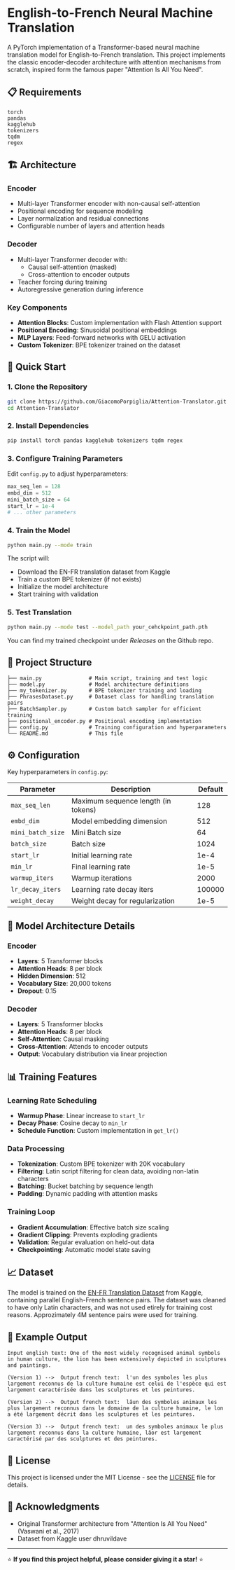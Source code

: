 # English-to-French Neural Machine Translation

A PyTorch implementation of a Transformer-based neural machine translation model for English-to-French translation. This project implements the classic encoder-decoder architecture with attention mechanisms from scratch, inspired form the famous paper "Attention Is All You Need".

## 📋 Requirements

```
torch
pandas
kagglehub
tokenizers
tqdm
regex
```

## 🏗️ Architecture

### Encoder
- Multi-layer Transformer encoder with non-causal self-attention
- Positional encoding for sequence modeling
- Layer normalization and residual connections
- Configurable number of layers and attention heads

### Decoder
- Multi-layer Transformer decoder with:
  - Causal self-attention (masked)
  - Cross-attention to encoder outputs
- Teacher forcing during training
- Autoregressive generation during inference

### Key Components
- **Attention Blocks**: Custom implementation with Flash Attention support
- **Positional Encoding**: Sinusoidal positional embeddings
- **MLP Layers**: Feed-forward networks with GELU activation
- **Custom Tokenizer**: BPE tokenizer trained on the dataset

## 🚀 Quick Start

### 1. Clone the Repository
```bash
git clone https://github.com/GiacomoPorpiglia/Attention-Translator.git
cd Attention-Translator
```

### 2. Install Dependencies
```bash
pip install torch pandas kagglehub tokenizers tqdm regex
```

### 3. Configure Training Parameters
Edit `config.py` to adjust hyperparameters:
```python
max_seq_len = 128
embd_dim = 512
mini_batch_size = 64
start_lr = 1e-4
# ... other parameters
```

### 4. Train the Model
```bash
python main.py --mode train
```

The script will:
- Download the EN-FR translation dataset from Kaggle
- Train a custom BPE tokenizer (if not exists)
- Initialize the model architecture
- Start training with validation

### 5. Test Translation
```bash
python main.py --mode test --model_path your_cehckpoint_path.pth
```
You can find my trained checkpoint under <i>Releases</i> on the Github repo.
## 📁 Project Structure

```
├── main.py               # Main script, training and test logic
├── model.py              # Model architecture definitions
├── my_tokenizer.py       # BPE tokenizer training and loading
├── PhrasesDataset.py     # Dataset class for handling translation pairs
├── BatchSampler.py       # Custom batch sampler for efficient training
├── positional_encoder.py # Positional encoding implementation
├── config.py             # Training configuration and hyperparameters
└── README.md             # This file
```

## ⚙️ Configuration

Key hyperparameters in `config.py`:

| Parameter | Description | Default |
|-----------|-------------|---------|
| `max_seq_len` | Maximum sequence length (in tokens) | 128 |
| `embd_dim` | Model embedding dimension | 512 |
| `mini_batch_size` | Mini Batch size | 64 |
| `batch_size` | Batch size | 1024 |
| `start_lr` | Initial learning rate | 1e-4 |
| `min_lr` | Final learning rate | 1e-5 |
| `warmup_iters` | Warmup iterations | 2000 |
| `lr_decay_iters` | Learning rate decay iters | 100000 |
| `weight_decay` | Weight decay for regularization | 1e-5 |

## 🔧 Model Architecture Details

### Encoder
- **Layers**: 5 Transformer blocks
- **Attention Heads**: 8 per block
- **Hidden Dimension**: 512
- **Vocabulary Size**: 20,000 tokens
- **Dropout**: 0.15

### Decoder
- **Layers**: 5 Transformer blocks
- **Attention Heads**: 8 per block
- **Self-Attention**: Causal masking
- **Cross-Attention**: Attends to encoder outputs
- **Output**: Vocabulary distribution via linear projection

## 📊 Training Features

### Learning Rate Scheduling
- **Warmup Phase**: Linear increase to `start_lr`
- **Decay Phase**: Cosine decay to `min_lr`
- **Schedule Function**: Custom implementation in `get_lr()`

### Data Processing
- **Tokenization**: Custom BPE tokenizer with 20K vocabulary
- **Filtering**: Latin script filtering for clean data, avoiding non-latin characters
- **Batching**: Bucket batching by sequence length
- **Padding**: Dynamic padding with attention masks

### Training Loop
- **Gradient Accumulation**: Effective batch size scaling
- **Gradient Clipping**: Prevents exploding gradients
- **Validation**: Regular evaluation on held-out data
- **Checkpointing**: Automatic model state saving

## 📈 Dataset

The model is trained on the [EN-FR Translation Dataset](https://www.kaggle.com/datasets/dhruvildave/en-fr-translation-dataset) from Kaggle, containing parallel English-French sentence pairs. The dataset was cleaned to have only Latin characters, and was not used etirely for training cost reasons. Approzimately 4M sentence pairs were used for training.


## 📝 Example Output

```
Input english text: One of the most widely recognised animal symbols in human culture, the lion has been extensively depicted in sculptures and paintings.

(Version 1) -->  Output french text:  l'un des symboles les plus largement reconnus de la culture humaine est celui de l'espèce qui est largement caractérisée dans les sculptures et les peintures.

(Version 2) -->  Output french text:  lâun des symboles animaux les plus largement reconnus dans le domaine de la culture humaine, le lon a été largement décrit dans les sculptures et les peintures.

(Version 3) -->  Output french text:  un des symboles animaux le plus largement reconnus dans la culture humaine, lâor est largement caractérisé par des sculptures et des peintures.
```

## 📄 License

This project is licensed under the MIT License - see the [LICENSE](LICENSE) file for details.

## 🙏 Acknowledgments

- Original Transformer architecture from "Attention Is All You Need" (Vaswani et al., 2017)
- Dataset from Kaggle user dhruvildave

---

⭐ **If you find this project helpful, please consider giving it a star!** ⭐